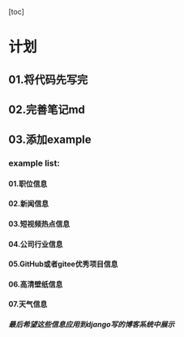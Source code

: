 [toc]
# 计划
## 01.将代码先写完
## 02.完善笔记md
## 03.添加example
### example list:
#### 01.职位信息
#### 02.新闻信息
#### 03.短视频热点信息
#### 04.公司行业信息
#### 05.GitHub或者gitee优秀项目信息
#### 06.高清壁纸信息
#### 07.天气信息


##### 最后希望这些信息应用到django写的博客系统中展示


